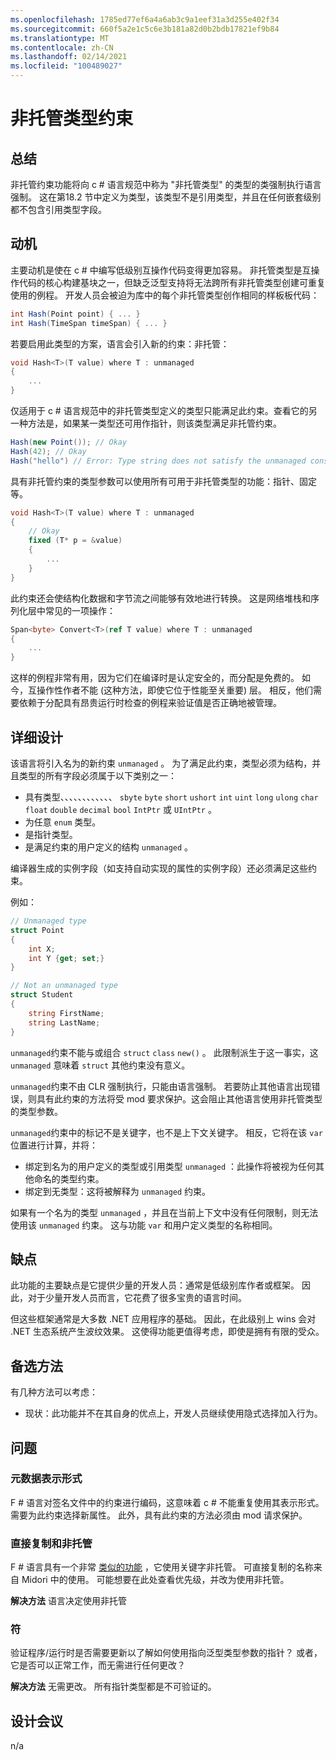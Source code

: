 ```yaml
---
ms.openlocfilehash: 1785ed77ef6a4a6ab3c9a1eef31a3d255e402f34
ms.sourcegitcommit: 660f5a2e1c5c6e3b181a82d0b2bdb17821ef9b84
ms.translationtype: MT
ms.contentlocale: zh-CN
ms.lasthandoff: 02/14/2021
ms.locfileid: "100489027"
---
```

# <a name="unmanaged-type-constraint"></a>非托管类型约束

## <a name="summary"></a>总结
[summary]: #summary

非托管约束功能将向 c # 语言规范中称为 "非托管类型" 的类型的类强制执行语言强制。 这在第18.2 节中定义为类型，该类型不是引用类型，并且在任何嵌套级别都不包含引用类型字段。  

## <a name="motivation"></a>动机
[motivation]: #motivation

主要动机是使在 c # 中编写低级别互操作代码变得更加容易。 非托管类型是互操作代码的核心构建基块之一，但缺乏泛型支持将无法跨所有非托管类型创建可重复使用的例程。 开发人员会被迫为库中的每个非托管类型创作相同的样板板代码：

```csharp
int Hash(Point point) { ... } 
int Hash(TimeSpan timeSpan) { ... } 
```

若要启用此类型的方案，语言会引入新的约束：非托管：

```csharp
void Hash<T>(T value) where T : unmanaged
{
    ...
}
```

仅适用于 c # 语言规范中的非托管类型定义的类型只能满足此约束。查看它的另一种方法是，如果某一类型还可用作指针，则该类型满足非托管约束。 

```csharp
Hash(new Point()); // Okay 
Hash(42); // Okay
Hash("hello") // Error: Type string does not satisfy the unmanaged constraint
```

具有非托管约束的类型参数可以使用所有可用于非托管类型的功能：指针、固定等。 

```csharp
void Hash<T>(T value) where T : unmanaged
{
    // Okay
    fixed (T* p = &value) 
    { 
        ...
    }
}
```

此约束还会使结构化数据和字节流之间能够有效地进行转换。 这是网络堆栈和序列化层中常见的一项操作：

```csharp
Span<byte> Convert<T>(ref T value) where T : unmanaged 
{
    ...
}
```

这样的例程非常有用，因为它们在编译时是认定安全的，而分配是免费的。  如今，互操作性作者不能 (这种方法，即使它位于性能至关重要) 层。  相反，他们需要依赖于分配具有昂贵运行时检查的例程来验证值是否正确地被管理。

## <a name="detailed-design"></a>详细设计
[design]: #detailed-design

该语言将引入名为的新约束 `unmanaged` 。 为了满足此约束，类型必须为结构，并且类型的所有字段必须属于以下类别之一：

- 具有类型、、、、、、、、、、、、 `sbyte` `byte` `short` `ushort` `int` `uint` `long` `ulong` `char` `float` `double` `decimal` `bool` `IntPtr` 或 `UIntPtr` 。
- 为任意 `enum` 类型。
- 是指针类型。
- 是满足约束的用户定义的结构 `unmanaged` 。

编译器生成的实例字段（如支持自动实现的属性的实例字段）还必须满足这些约束。 

例如：

```csharp
// Unmanaged type
struct Point 
{ 
    int X;
    int Y {get; set;}
}

// Not an unmanaged type
struct Student 
{ 
    string FirstName;
    string LastName;
}
``` 

`unmanaged`约束不能与或组合 `struct` `class` `new()` 。 此限制派生于这一事实，这 `unmanaged` 意味着 `struct` 其他约束没有意义。

`unmanaged`约束不由 CLR 强制执行，只能由语言强制。 若要防止其他语言出现错误，则具有此约束的方法将受 mod 要求保护。这会阻止其他语言使用非托管类型的类型参数。

`unmanaged`约束中的标记不是关键字，也不是上下文关键字。 相反，它将在该 `var` 位置进行计算，并将：

- 绑定到名为的用户定义的类型或引用类型 `unmanaged` ：此操作将被视为任何其他命名的类型约束。 
- 绑定到无类型：这将被解释为 `unmanaged` 约束。

如果有一个名为的类型 `unmanaged` ，并且在当前上下文中没有任何限制，则无法使用该 `unmanaged` 约束。 这与功能 `var` 和用户定义类型的名称相同。 

## <a name="drawbacks"></a>缺点
[drawbacks]: #drawbacks

此功能的主要缺点是它提供少量的开发人员：通常是低级别库作者或框架。  因此，对于少量开发人员而言，它花费了很多宝贵的语言时间。 

但这些框架通常是大多数 .NET 应用程序的基础。  因此，在此级别上 wins 会对 .NET 生态系统产生波纹效果。  这使得功能更值得考虑，即使是拥有有限的受众。

## <a name="alternatives"></a>备选方法
[alternatives]: #alternatives

有几种方法可以考虑：

- 现状：此功能并不在其自身的优点上，开发人员继续使用隐式选择加入行为。

## <a name="questions"></a>问题
[quesions]: #questions

### <a name="metadata-representation"></a>元数据表示形式

F # 语言对签名文件中的约束进行编码，这意味着 c # 不能重复使用其表示形式。 需要为此约束选择新属性。 此外，具有此约束的方法必须由 mod 请求保护。

### <a name="blittable-vs-unmanaged"></a>直接复制和非托管
F # 语言具有一个非常 [类似的功能](https://docs.microsoft.com/dotnet/articles/fsharp/language-reference/generics/constraints) ，它使用关键字非托管。 可直接复制的名称来自 Midori 中的使用。  可能想要在此处查看优先级，并改为使用非托管。 

**解决方法** 语言决定使用非托管 

### <a name="verifier"></a>符

验证程序/运行时是否需要更新以了解如何使用指向泛型类型参数的指针？  或者，它是否可以正常工作，而无需进行任何更改？

**解决方法** 无需更改。 所有指针类型都是不可验证的。 

## <a name="design-meetings"></a>设计会议

n/a
